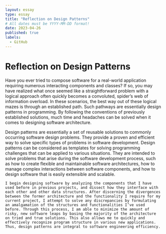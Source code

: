 ```yaml
---
layout: essay
type: essay
title: "Reflection on Design Patterns"
# All dates must be YYYY-MM-DD format!
date: 2023-04-26
published: true
labels:
  - GitHub
---  
```



# Reflection on Design Patterns

  Have you ever tried to compose software for a real-world application requiring numerous interacting components and classes? If so, you may have realized what once seemed like a straightforward problem with a logical approach often quickly becomes a convoluted, spider’s web of information overload. In these scenarios, the best way out of these logical mazes is through an established path. Such pathways are essentially design patterns in programming. By following the conventions of previously established solutions, much time and headaches can be solved when it comes to designing software architecture.
  
  Design patterns are essentially a set of reusable solutions to commonly occurring software design problems. They provide a proven and efficient way to solve specific types of problems in software development. Design patterns can be considered as templates for solving programming challenges that can be applied to various situations. They are intended to solve problems that arise during the software development process, such as how to create flexible and maintainable software architectures, how to manage complex interactions between software components, and how to design software that is easily extensible and scalable.

	I begin designing software by analyzing the components that I have used before in previous projects, and dissect how they interface with each other and other data structures. After discerning the divergences between the former architecture and the functionality I require for my current project, I attempt to solve any discrepancies by formulating an amalgamation of the structures and functionalities I’ve used before. Through this process, I am able to minimize the amount of risky, new software leaps by basing the majority of the architecture on tried and true solutions. This also allows me to quickly and effectively recognize program structure in various new applications. Thus, design patterns are integral to software engineering efficiency.
